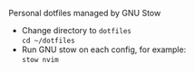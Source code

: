 Personal dotfiles managed by GNU Stow

- Change directory to `dotfiles`\
  `cd ~/dotfiles`
- Run GNU stow on each config, for example:\
  `stow nvim`
